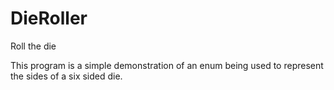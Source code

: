 # DieRoller
Roll the die

This program is a simple demonstration of an enum being used
to represent the sides of a six sided die.
